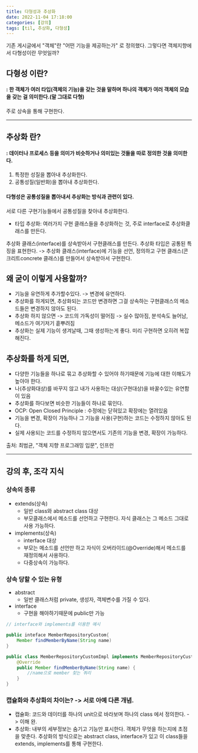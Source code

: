 ```yaml
---
title: 다형성과 추상화
date: 2022-11-04 17:18:00
categories: [강의]
tags: [til, 추상화, 다형성]  
---
```


기존 게시글에서 "객체"란 "어떤 기능을 제공하는가" 로 정의했다.
그렇다면 객체지향에서 다형성이란 무엇일까?

##  다형성 이란?
#### : 한 객체가 여러 타입(객체의 기능)을 갖는 것을 말하며 하나의 객체가 여러 객체의 모습을 갖는 걸 의미한다.(말 그대로 다형)
주로 상속을 통해 구현한다.

---

## 추상화 란?
#### : 데이터나 프로세스 등을 의미가 비슷하거나 의미있는 것들을 따로 정의한 것을 의미한다.

1) 특정한 성질을 뽑아내 추상화한다.
2) 공통성질(일반화)을 뽑아내 추상화한다.

#### 다형성은 공통성질을 뽑아내서 추상화는 방식과 관련이 있다.

서로 다른 구현기능들에서 공통성질을 찾아내 추상화한다. 
- 타입 추상화: 여러가지 구현 클래스들을 추상화하는 것, 주로 interface로 추상화클래스를 만든다.

추상화 클래스(interface)를 상속받아서 구현클래스를 만든다.
추상화 타입은 공통된 특징을 표현한다. -> 추상화 클래스(interface)에 기능을 선언, 정의하고 구현 클래스(콘크리트concrete 클래스)를 만들어서 상속받아서 구현한다.


## 왜 굳이 이렇게 사용할까?
- 기능을 유연하게 추가할수있다. -> 변경에 유연하다. 
- 추상화를 하게되면, 추상화되는 코드만 변경하면 그걸 상속하는 구현클래스의 메소드들은 변경하지 않아도 된다. 
- 추상화 하지 않으면 -> 코드의 가독성이 떨어짐 -> 실수 많아짐, 분석속도 늘어남, 메소드가 여기저기 흩뿌려짐 
- 추상화는 실제 기능이 생겨날때, 그때 생성하는게 좋다. 미리 구현하면 오히려 복잡해진다.

## 추상화를 하게 되면,
- 다양한 기능들을 하나로 묶고 추상화할 수 있어야 하기때문에 기능에 대한 이해도가 높아야 한다.
- 나(추상화대상)를 바꾸지 않고 내가 사용하는 대상(구현대상)을 바꿀수있는 유연함이 있음
- 추상화를 하다보면 비슷한 기능들이 하나로 묶인다.
- OCP: Open Closed Principle : 수정에는 닫혀있고 확장에는 열려있음
- 기능을 변경, 확장이 가능하나 그 기능을 사용(구현)하는 코드는 수정하지 않아도 된다.
- 실제 사용되는 코드를 수정하지 않으면서도 기존의 기능을 변경, 확장이 가능하다.


출처: 최범균, "객체 지향 프로그래밍 입문", 인프런

---

## 강의 후, 조각 지식

### 상속의 종류
- extends(상속) 
	- 일반 class와 abstract class 대상
	- 부모클래스에서 메소드를 선언하고 구현한다. 자식 클래스는 그 메소드 그대로 사용 가능하다.
- implements(상속) 
	- interface 대상
	- 부모는 메소드를 선언만 하고 자식이 오버라이드(@Override)해서 메소드를 재정의해서 사용하다.
	- 다중상속이 가능하다.

### 상속 당할 수 있는 유형
- abstract
	- 일반 클래스처럼 private, 생성자, 객체변수를 가질 수 있다.
- interface
	- 구현을 해야하기때문에 public만 가능

```java
// interface와 implements를 이용한 예시

public inteface MemberRepositoryCustom{
	Member findMemberByName(String name)
}

public class MemberRepositoryCustomImpl implements MemberRepositoryCustom {
	@Override
	public Member findMemberByName(String name) {
		//name으로 member 찾는 쿼리
	}
}

```

### 캡슐화와 추상화의 차이는? -> 서로 아예 다른 개념.
- 캡슐화: 코드와 데이터를 하나의 unit으로 바라보며 하나의 class 에서 정의한다. -> 이해 완.
- 추상화: 내부의 세부정보는 숨기고 기능만 표시한다. 객체가 무엇을 하는지에 초점을 맞춘다.
추상화의 방식으로는 abstract class, interface가 있고 이 class들을 extends, implements를 통해 구현한다.

